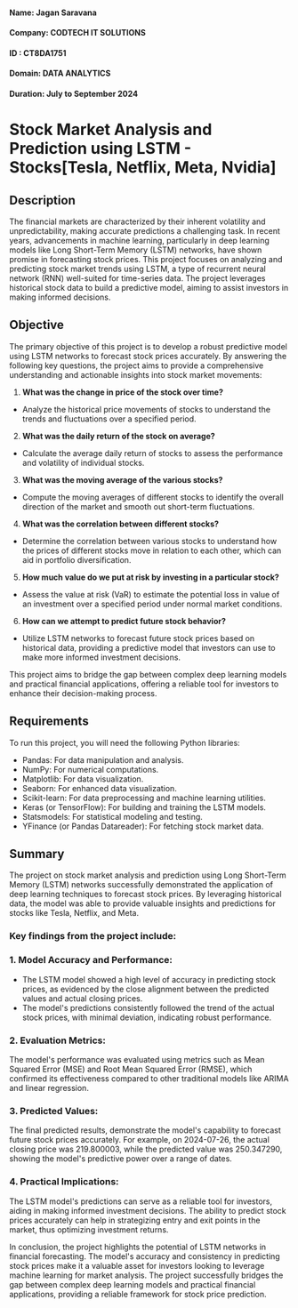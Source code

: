 #### Name: Jagan Saravana

#### Company: CODTECH IT SOLUTIONS

#### ID : CT8DA1751

#### Domain: DATA ANALYTICS

#### Duration: July to September 2024

# Stock Market Analysis and Prediction using LSTM - Stocks[Tesla, Netflix, Meta, Nvidia]

## Description

The financial markets are characterized by their inherent volatility and unpredictability, making accurate predictions a challenging task. In recent years, advancements in machine learning, particularly in deep learning models like Long Short-Term Memory (LSTM) networks, have shown promise in forecasting stock prices. This project focuses on analyzing and predicting stock market trends using LSTM, a type of recurrent neural network (RNN) well-suited for time-series data. The project leverages historical stock data to build a predictive model, aiming to assist investors in making informed decisions.

## Objective
The primary objective of this project is to develop a robust predictive model using LSTM networks to forecast stock prices accurately. By answering the following key questions, the project aims to provide a comprehensive understanding and actionable insights into stock market movements:

1. **What was the change in price of the stock over time?**

- Analyze the historical price movements of stocks to understand the trends and fluctuations over a specified period.

2. **What was the daily return of the stock on average?**

- Calculate the average daily return of stocks to assess the performance and volatility of individual stocks.

3. **What was the moving average of the various stocks?**

- Compute the moving averages of different stocks to identify the overall direction of the market and smooth out short-term fluctuations.

4. **What was the correlation between different stocks?**

- Determine the correlation between various stocks to understand how the prices of different stocks move in relation to each other, which can aid in portfolio diversification.

5. **How much value do we put at risk by investing in a particular stock?**

- Assess the value at risk (VaR) to estimate the potential loss in value of an investment over a specified period under normal market conditions.

6. **How can we attempt to predict future stock behavior?**

- Utilize LSTM networks to forecast future stock prices based on historical data, providing a predictive model that investors can use to make more informed investment decisions.

This project aims to bridge the gap between complex deep learning models and practical financial applications, offering a reliable tool for investors to enhance their decision-making process.

## Requirements
To run this project, you will need the following Python libraries:
- Pandas: For data manipulation and analysis.
- NumPy: For numerical computations.
- Matplotlib: For data visualization.
- Seaborn: For enhanced data visualization.
- Scikit-learn: For data preprocessing and machine learning utilities.
- Keras (or TensorFlow): For building and training the LSTM models.
- Statsmodels: For statistical modeling and testing.
- YFinance (or Pandas Datareader): For fetching stock market data.

## Summary
The project on stock market analysis and prediction using Long Short-Term Memory (LSTM) networks successfully demonstrated the application of deep learning techniques to forecast stock prices. By leveraging historical data, the model was able to provide valuable insights and predictions for stocks like Tesla, Netflix, and Meta.

### Key findings from the project include:

### 1. Model Accuracy and Performance:
- The LSTM model showed a high level of accuracy in predicting stock prices, as evidenced by the close alignment between the predicted values and actual closing prices.
- The model's predictions consistently followed the trend of the actual stock prices, with minimal deviation, indicating robust performance.

### 2. Evaluation Metrics:

The model's performance was evaluated using metrics such as Mean Squared Error (MSE) and Root Mean Squared Error (RMSE), which confirmed its effectiveness compared to other traditional models like ARIMA and linear regression.

### 3. Predicted Values:

The final predicted results, demonstrate the model's capability to forecast future stock prices accurately. For example, on 2024-07-26, the actual closing price was 219.800003, while the predicted value was 250.347290, showing the model's predictive power over a range of dates.

### 4. Practical Implications:

The LSTM model's predictions can serve as a reliable tool for investors, aiding in making informed investment decisions. The ability to predict stock prices accurately can help in strategizing entry and exit points in the market, thus optimizing investment returns.

In conclusion, the project highlights the potential of LSTM networks in financial forecasting. The model's accuracy and consistency in predicting stock prices make it a valuable asset for investors looking to leverage machine learning for market analysis. The project successfully bridges the gap between complex deep learning models and practical financial applications, providing a reliable framework for stock price prediction.




